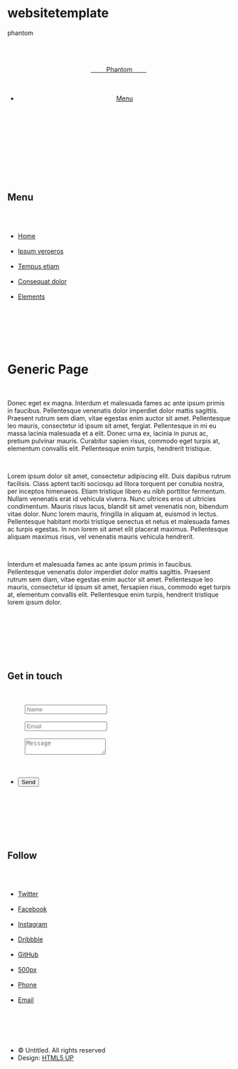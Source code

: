 # websitetemplate
phantom
<html> <head> <link rel="stylesheet" href="main.css"> <link rel="stylesheet" href="ie8.css"> <link rel="stylesheet" href="ie9.css">     <title>Generic - Phantom by HTML5 UP</title>  <meta charset="utf-8" />  <meta name="viewport" content="width=device-width, initial-scale=1" />  <!--[if lte IE 8]><script src="assets/js/ie/html5shiv.js"></script><![endif]-->  <link rel="stylesheet" href="assets/css/main.css" />  <!--[if lte IE 9]><link rel="stylesheet" href="assets/css/ie9.css" /><![endif]-->  <!--[if lte IE 8]><link rel="stylesheet" href="assets/css/ie8.css" /><![endif]--> </head> <body>  <!-- Wrapper -->   <div id="wrapper">
    <!-- Header -->     <header id="header">      <div class="inner">
       <!-- Logo -->        <a href="index.html" class="logo">         <span class="symbol"><img src="images/logo.svg" alt="" /></span><span class="title">Phantom</span>        </a>
       <!-- Nav -->        <nav>         <ul>          <li><a href="#menu">Menu</a></li>         </ul>        </nav>
      </div>     </header>
    <!-- Menu -->     <nav id="menu">      <h2>Menu</h2>      <ul>       <li><a href="index.html">Home</a></li>       <li><a href="generic.html">Ipsum veroeros</a></li>       <li><a href="generic.html">Tempus etiam</a></li>       <li><a href="generic.html">Consequat dolor</a></li>       <li><a href="elements.html">Elements</a></li>      </ul>     </nav>
    <!-- Main -->     <div id="main">      <div class="inner">       <h1>Generic Page</h1>       <span class="image main"><img src="images/pic13.jpg" alt="" /></span>       <p>Donec eget ex magna. Interdum et malesuada fames ac ante ipsum primis in faucibus. Pellentesque venenatis dolor imperdiet dolor mattis sagittis. Praesent rutrum sem diam, vitae egestas enim auctor sit amet. Pellentesque leo mauris, consectetur id ipsum sit amet, fergiat. Pellentesque in mi eu massa lacinia malesuada et a elit. Donec urna ex, lacinia in purus ac, pretium pulvinar mauris. Curabitur sapien risus, commodo eget turpis at, elementum convallis elit. Pellentesque enim turpis, hendrerit tristique.</p>       <p>Lorem ipsum dolor sit amet, consectetur adipiscing elit. Duis dapibus rutrum facilisis. Class aptent taciti sociosqu ad litora torquent per conubia nostra, per inceptos himenaeos. Etiam tristique libero eu nibh porttitor fermentum. Nullam venenatis erat id vehicula viverra. Nunc ultrices eros ut ultricies condimentum. Mauris risus lacus, blandit sit amet venenatis non, bibendum vitae dolor. Nunc lorem mauris, fringilla in aliquam at, euismod in lectus. Pellentesque habitant morbi tristique senectus et netus et malesuada fames ac turpis egestas. In non lorem sit amet elit placerat maximus. Pellentesque aliquam maximus risus, vel venenatis mauris vehicula hendrerit.</p>       <p>Interdum et malesuada fames ac ante ipsum primis in faucibus. Pellentesque venenatis dolor imperdiet dolor mattis sagittis. Praesent rutrum sem diam, vitae egestas enim auctor sit amet. Pellentesque leo mauris, consectetur id ipsum sit amet, fersapien risus, commodo eget turpis at, elementum convallis elit. Pellentesque enim turpis, hendrerit tristique lorem ipsum dolor.</p>      </div>     </div>
    <!-- Footer -->     <footer id="footer">      <div class="inner">       <section>        <h2>Get in touch</h2>        <form method="post" action="#">         <div class="field half first">          <input type="text" name="name" id="name" placeholder="Name" />         </div>         <div class="field half">          <input type="email" name="email" id="email" placeholder="Email" />         </div>         <div class="field">          <textarea name="message" id="message" placeholder="Message"></textarea>         </div>         <ul class="actions">          <li><input type="submit" value="Send" class="special" /></li>         </ul>        </form>       </section>       <section>        <h2>Follow</h2>        <ul class="icons">         <li><a href="#" class="icon style2 fa-twitter"><span class="label">Twitter</span></a></li>         <li><a href="#" class="icon style2 fa-facebook"><span class="label">Facebook</span></a></li>         <li><a href="#" class="icon style2 fa-instagram"><span class="label">Instagram</span></a></li>         <li><a href="#" class="icon style2 fa-dribbble"><span class="label">Dribbble</span></a></li>         <li><a href="#" class="icon style2 fa-github"><span class="label">GitHub</span></a></li>         <li><a href="#" class="icon style2 fa-500px"><span class="label">500px</span></a></li>         <li><a href="#" class="icon style2 fa-phone"><span class="label">Phone</span></a></li>         <li><a href="#" class="icon style2 fa-envelope-o"><span class="label">Email</span></a></li>        </ul>       </section>       <ul class="copyright">        <li>&copy; Untitled. All rights reserved</li><li>Design: <a href="http://html5up.net">HTML5 UP</a></li>       </ul>      </div>     </footer>
   </div>
  <!-- Scripts -->   <script src="assets/js/jquery.min.js"></script>   <script src="assets/js/skel.min.js"></script>   <script src="assets/js/util.js"></script>   <!--[if lte IE 8]><script src="assets/js/ie/respond.min.js"></script><![endif]-->   <script src="assets/js/main.js"></script>
 </body></html>
